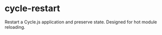 # cycle-restart
Restart a Cycle.js application and preserve state. Designed for hot module reloading.
